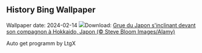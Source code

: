 ## History Bing Wallpaper
Wallpaper date: 2024-02-14
![](https://www.bing.com/th?id=OHR.BowingCrane_FR-FR5228524278_UHD.jpg&w=1000)Download: [Grue du Japon s'inclinant devant son compagnon à Hokkaido, Japon (© Steve Bloom Images/Alamy)](https://www.bing.com/th?id=OHR.BowingCrane_FR-FR5228524278_UHD.jpg)

Auto get programm by LtgX
